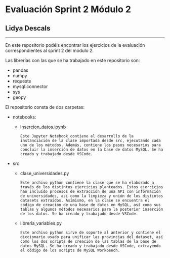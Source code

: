 # **Evaluación Sprint 2 Módulo 2**
## Lidya Descals
---

En este repositorio podéis encontrar los ejercicios de la evaluación correspondientes al sprint 2 del módulo 2.

Las librerías con las que se ha trabajado en este repositorio son:

- pandas 
- numpy 
- requests
- mysql.connector
- sys
- geopy

El repositorio consta de dos carpetas:

 - notebooks:

    - insercion_datos.ipynb

        `Este Jupyter Notebook contiene el desarrollo de la instanciación de la clase importada desde src, ejecutando cada uno de los métodos. Además, contiene los pasos necesarios para concluir la inserción de datos en la base de datos MySQL. Se ha creado y trabajado desde VSCode.`

 - src:
  
    - clase_universidades.py

        `Este archivo python contiene la clase que se ha elaborado a través de los distintos ejercicios planteados. Estos ejercicios han incluído procesos de extracción de una API con información de universidades, así como la limpieza y unión de los distintos datasets extraídos. Asímismo, en la clase se encuentra el código de creación de una base de datos en MySQL, así como sus tablas y algunos métodos necesarios para la posterior inserción de los datos. Se ha creado y trabajado desde VSCode.`

    - libreria_variables.py
        
        `Este archivo python sirve de soporte al anterior y contiene el diccionario usado para unificar las provincias del dataset, así como los dos scripts de creación de las tablas de la base de datos MySQL. Se ha creado y trabajado desde VSCode, extrayendo el código de los scripts de MySQL Workbench.`